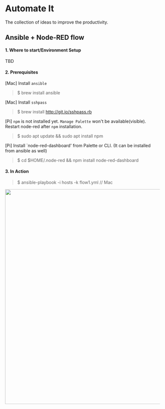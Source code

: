 # Automate It

The collection of ideas to improve the productivity.   

## Ansible + Node-RED flow

#### 1. Where to start/Environment Setup

TBD

#### 2. Prerequisites

[Mac] Install `ansible` 

> $ brew install ansible 

[Mac] Install `sshpass`

> $ brew install http://git.io/sshpass.rb 

[Pi] `npm` is not installed yet. `Manage Palette` won't be available(visible). Restart node-red after `npm` installation.

> $ sudo apt update && sudo apt install npm 

[Pi] Install `node-red-dashboard' from Palette or CLI. (It can be installed from ansible as well)

> $ cd $HOME/.node-red && npm install node-red-dashboard 

#### 3. In Action

> $ ansible-playbook -i hosts -k flow1.yml  // Mac

<p align="center">
<img src="https://github.com/phyunsj/automate-it/blob/master/ansible-node-red/ansible-node-red-flow-change-text.gif" width="700px"/>
</p>
